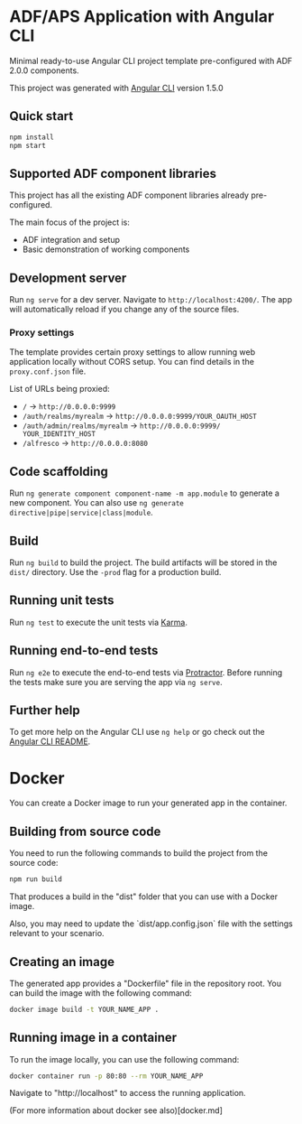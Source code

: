 # ADF/APS Application with Angular CLI

Minimal ready-to-use Angular CLI project template pre-configured with ADF 2.0.0 components.

This project was generated with [Angular CLI](https://github.com/angular/angular-cli) version 1.5.0

## Quick start

```sh
npm install
npm start
```

## Supported ADF component libraries

This project has all the existing ADF component libraries already pre-configured.

The main focus of the project is:

- ADF integration and setup
- Basic demonstration of working components

## Development server

Run `ng serve` for a dev server. Navigate to `http://localhost:4200/`. The app will automatically reload if you change any of the source files.

### Proxy settings

The template provides certain proxy settings to allow running web application locally without CORS setup.
You can find details in the `proxy.conf.json` file.

List of URLs being proxied:

- `/` -> `http://0.0.0.0:9999`
- `/auth/realms/myrealm` -> `http://0.0.0.0:9999/YOUR_OAUTH_HOST`
- `/auth/admin/realms/myrealm` -> `http://0.0.0.0:9999/ YOUR_IDENTITY_HOST`
- `/alfresco` -> `http://0.0.0.0:8080`

## Code scaffolding

Run `ng generate component component-name -m app.module` to generate a new component. You can also use `ng generate directive|pipe|service|class|module`.

## Build

Run `ng build` to build the project. The build artifacts will be stored in the `dist/` directory. Use the `-prod` flag for a production build.

## Running unit tests

Run `ng test` to execute the unit tests via [Karma](https://karma-runner.github.io).

## Running end-to-end tests

Run `ng e2e` to execute the end-to-end tests via [Protractor](http://www.protractortest.org/).
Before running the tests make sure you are serving the app via `ng serve`.

## Further help

To get more help on the Angular CLI use `ng help` or go check out the [Angular CLI README](https://github.com/angular/angular-cli/blob/master/README.md).

# Docker

You can create a Docker image to run your generated app in the container.

## Building from source code

You need to run the following commands to build the project from the source code:

```sh
npm run build
```

That produces a build in the "dist" folder that you can use with a Docker image.

<p class="tip">
Also, you may need to update the `dist/app.config.json` file with the settings relevant to your scenario.
</p>

## Creating an image

The generated app provides a "Dockerfile" file in the repository root.
You can build the image with the following command:

```sh
docker image build -t YOUR_NAME_APP .
```

## Running image in a container

To run the image locally, you can use the following command:

```sh
docker container run -p 80:80 --rm YOUR_NAME_APP
```

Navigate to "http://localhost" to access the running application.

<p class="tip">
(For more information about docker see also)[docker.md]
</p>
